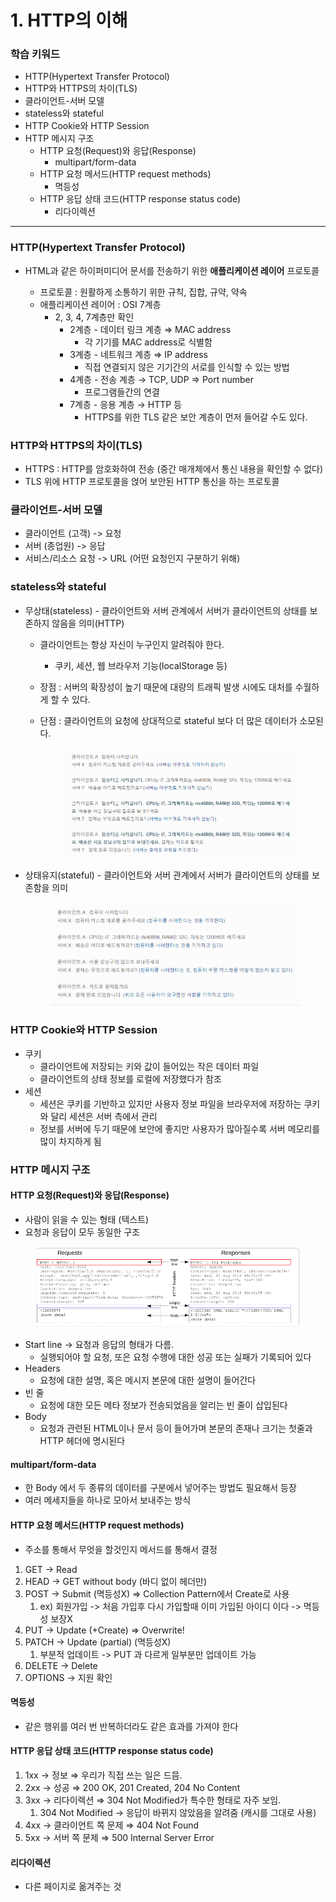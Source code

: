 # 1. HTTP의 이해

### 학습 키워드

* HTTP(Hypertext Transfer Protocol)
* HTTP와 HTTPS의 차이(TLS)
* 클라이언트-서버 모델
* stateless와 stateful
* HTTP Cookie와 HTTP Session
* HTTP 메시지 구조
  * HTTP 요청(Request)와 응답(Response)
    * multipart/form-data
  * HTTP 요청 메서드(HTTP request methods)
    * 멱등성
  * HTTP 응답 상태 코드(HTTP response status code)
    * 리다이렉션



***



### HTTP(Hypertext Transfer Protocol)

*   HTML과 같은 하이퍼미디어 문서를 전송하기 위한 **애플리케이션 레이어** 프로토콜

    * 프로토콜 : 원활하게 소통하기 위한 규칙, 집합, 규약, 약속
    * 애플리케이션 레이어 : OSI 7계층
      * 2, 3, 4, 7계층만 확인
        * 2계층 - 데이터 링크 계층 ⇒ MAC address
          * 각 기기를 MAC address로 식별함
        * 3계층 - 네트워크 계층 ⇒ IP address
          * 직접 연결되지 않은 기기간의 서로를 인식할 수 있는 방법
        * 4계층 - 전송 계층 → TCP, UDP ⇒ Port number
          * 프로그램들간의 연결
        * 7계층 - 응용 계층 → HTTP 등
          * HTTPS를 위한 TLS 같은 보안 계층이 먼저 들어갈 수도 있다.



### HTTP와 HTTPS의 차이(TLS)

* HTTPS : HTTP를 암호화하여 전송 (중간  매개체에서 통신 내용을 확인할 수 없다)
* TLS 위에 HTTP 프로토콜을 얹어 보안된 HTTP 통신을 하는 프로토콜



### 클라이언트-서버 모델

* 클라이언트 (고객) -> 요청
* 서버 (종업원) -> 응답
* 서비스/리소스 요청 -> URL (어떤  요청인지 구분하기 위해)



### stateless와 stateful

* 무상태(stateless) - 클라이언트와 서버 관계에서 서버가 클라이언트의 상태를 보존하지 않음을 의미(HTTP)&#x20;
  * 클라이언트는 항상 자신이 누구인지 알려줘야 한다.
    * 쿠키, 세션, 웹 브라우저 기능(localStorage 등)
  * 장점 : 서버의 확장성이 높기 때문에 대량의 트래픽 발생 시에도 대처를 수월하게 할 수 있다.
  *   단점 : 클라이언트의 요청에 상대적으로 stateful 보다 더 많은 데이터가 소모된다.

      <figure><img src="../.gitbook/assets/image (2).png" alt=""><figcaption></figcaption></figure>
*   상태유지(stateful) - 클라이언트와 서버 관계에서 서버가 클라이언트의 상태를 보존함을 의미



    <figure><img src="../.gitbook/assets/image.png" alt=""><figcaption></figcaption></figure>



### HTTP Cookie와 HTTP Session

* 쿠키
  * 클라이언트에 저장되는 키와 값이 들어있는 작은 데이터 파일
  * 클라이언트의 상태 정보를 로컬에 저장했다가 참조
* 세션
  * 세션은 쿠키를 기반하고 있지만 사용자 정보 파일을 브라우저에 저장하는 쿠키와 달리 세션은 서버 측에서 관리
  * 정보를 서버에 두기 때문에 보안에 좋지만 사용자가 많아질수록 서버 메모리를 많이 차지하게 됨



### HTTP 메시지 구조

#### HTTP 요청(Request)와 응답(Response)

* 사람이 읽을 수 있는 형태 (텍스트)
* 요청과 응답이 모두 동일한 구조

<figure><img src="../.gitbook/assets/image (1) (1).png" alt=""><figcaption></figcaption></figure>

* Start line → 요청과 응답의 형태가 다름.
  * 실행되어야 할 요청, 또은 요청 수행에 대한 성공 또는 실패가 기록되어 있다
* Headers
  * 요청에 대한 설명, 혹은 메시지 본문에 대한 설명이 들어간다
* 빈 줄
  * 요청에 대한 모든 메타 정보가 전송되었음을 알리는 빈 줄이 삽입된다
* Body
  * 요청과 관련된 HTML이나 문서 등이 들어가며 본문의 존재나 크기는 첫줄과 HTTP 헤더에 명시된다

#### multipart/form-data

* 한 Body 에서 두 종류의 데이터를 구분에서 넣어주는 방법도 필요해서 등장
* 여러 메세지들을 하나로 모아서 보내주는 방식



#### HTTP 요청 메서드(HTTP request methods)

* 주소를 통해서 무엇을 할것인지 메서드를 통해서 결정

1. GET → Read
2. HEAD → GET without body (바디  없이 헤더만)
3. POST → Submit (멱등성X) ⇒ Collection Pattern에서 Create로 사용
   1. ex) 회원가입 -> 처음 가입후 다시 가입할때 이미 가입된 아이디  이다 -> 멱등성 보장X
4. PUT → Update (+Create) ⇒ Overwrite!
5. PATCH → Update (partial) (멱등성X)
   1. 부분적 업데이트 -> PUT 과 다르게 일부분만 업데이트 가능
6. DELETE → Delete
7. OPTIONS → 지원 확인

#### 멱등성&#x20;

* 같은 행위를 여러 번 반복하더라도 같은 효과를 가져야 한다



#### HTTP 응답 상태 코드(HTTP response status code)

1. 1xx → 정보 ⇒ 우리가 직접 쓰는 일은 드믐.
2. 2xx → 성공 ⇒ 200 OK, 201 Created, 204 No Content
3. 3xx → 리다이렉션 ⇒ 304 Not Modified가 특수한 형태로 자주 보임.
   1. 304 Not Modified -> 응답이 바뀌지 않았음을 알려줌 (캐시를  그대로 사용)
4. 4xx → 클라이언트 쪽 문제 ⇒ 404 Not Found
5. 5xx → 서버 쪽 문제 ⇒ 500 Internal Server Error

#### 리다이렉션

* 다른 페이지로 옮겨주는 것
